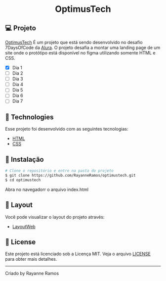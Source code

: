<h1 align="center">
  OptimusTech
</h1>

## 💻 Projeto

[OptimusTech](EMBREVE) É um projeto que está sendo desenvolvido no desafio 7DaysOfCode da [Alura](https://alura.com.br/). O projeto desafia a montar uma landing page de um site onde o protótipo está disponível no figma utilizando somente HTML e CSS.

 - [x] Dia 1
 - [ ] Dia 2
 - [ ] Dia 3
 - [ ] Dia 4
 - [ ] Dia 5
 - [ ] Dia 6
 - [ ] Dia 7

## 🧪 Technologies

Esse projeto foi desenvolvido com as seguintes tecnologias:

 - [HTML](https://developer.mozilla.org/pt-BR/docs/Web/HTML)
 - [CSS](https://developer.mozilla.org/pt-BR/docs/Web/CSS/)


## 🚀 Instalação

```bash
# Clone o repositório e entre na pasta do projeto
$ git clone https://github.com/RayanneRamos/optimustech.git
$ cd optimustech

```

Abra no navegadorr o arquivo index.html

## 🔖 Layout

Você pode visualizar o layout do projeto através:

 - [LayoutWeb](https://www.figma.com/file/mm3MLozvUDGhDRTxSLlGL5/7daysOfCode-HTML-CSS?node-id=0%3A1) 

## 📝 License

Este projeto está licenciado sob a Licença MIT. Veja o arquivo [LICENSE](LICENSE) para obter mais detalhes.

---

<p aling="center">Criado by Rayanne Ramos</p>
